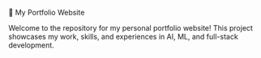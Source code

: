 🚀 My Portfolio Website

Welcome to the repository for my personal portfolio website! This project showcases my work, skills, and experiences in AI, ML, and full-stack development.
